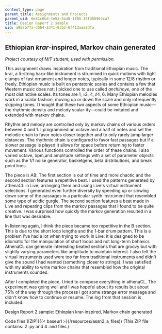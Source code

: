 ```yaml
---
content_type: page
parent_title: Assignments and Projects
parent_uid: 6e81c0bd-4e52-5a46-1f05-35f350963ca7
title: Design Report 2 sample
uid: a952b77a-d664-2d41-9db3-6f413aaa2dfa
---
```


Ethiopian _krar_\-inspired, Markov chain generated
--------------------------------------------------

_Project courtesy of MIT student, used with permission._

This assignment draws inspiration from traditional Ethiopian music. The krar, a 5-string harp-like instrument is strummed in quick motions with tight clumps of fast ornament and longer notes, typically in some 12/8 rhythm or freely. Ethiopian music is built on pentatonic scales and contains a few that Western music does not; I picked one to use called _anchihoye_, one of the most distinctive scales. Its tones are 1, ♭2, 4, ♯4, 6. Many Ethiopian melodies work in a scalar fashion, moving up or down the scale and only infrequently skipping tones. I thought that these two aspects of some Ethiopian music—the rhythmic density and melody scalar-ity—could be imitated and extended with markov chains.

Rhythm and melody are controlled only by markov chains of various orders between 0 and 1. I programmed an octave and a half of notes and set the melodic chain to favor notes closer together and to only rarely jump larger distances. The rhythmic chain is configured to favor fast passages but if a slower passage is played it allows for space before returning to faster movement. Various functions controlled the order of these chains. I also varied octave, bpm,and amplitude settings with a set of parameter objects such as the 1/f noise generator, basketgens, beta distributions, and break point lines.

The piece is AB. The first section is out of time and more chaotic and the second section features a repetitive beat. I used the patterns generated by athenaCL in Live, arranging them and using Live's virtual instrument selections. I generated even further diversity by speeding up or slowing down some of the passages in a particular synth instrument that resembled some type of acidic gurgle. The second section features a beat made in Live and repeating clips from the markov passages that I found to be quite creative. I was surprised how quickly the markov generation resulted in a line that was desirable.

In listening again, I think the piece became too repetitive in the B section. This is due to the short loop lengths and the 1-bar drum pattern. This is a problem I've had a lot when trying to work in Live: it is designed to be idiomatic for the manipulation of short loops and not long-term behavior. AthenaCL can generate interesting beated sections that are groovy but with slightly varying parameters like amplitude to maintain interest. I also felt the virtual instruments used were too far from traditional instruments and didn't give the sound I had wanted (something closer to strings). I was satisfied with my ability to write markov chains that resembled how the original instruments sounded.

After I completed the piece, I tried to compose everything in athenaCL. The experiment was going well and I was hopeful about its results but about 75% of the way through the process I got some strange error message and didn't know how to continue or resume. The log from that session is included.

Design Report 2 sample: Ethiopian krar-inspired, Markov chain generated

Code files ([ZIP]({{< baseurl >}}/resources/assn2_a_files)) (This ZIP file contains: 2 .py and 4 .mid files.)